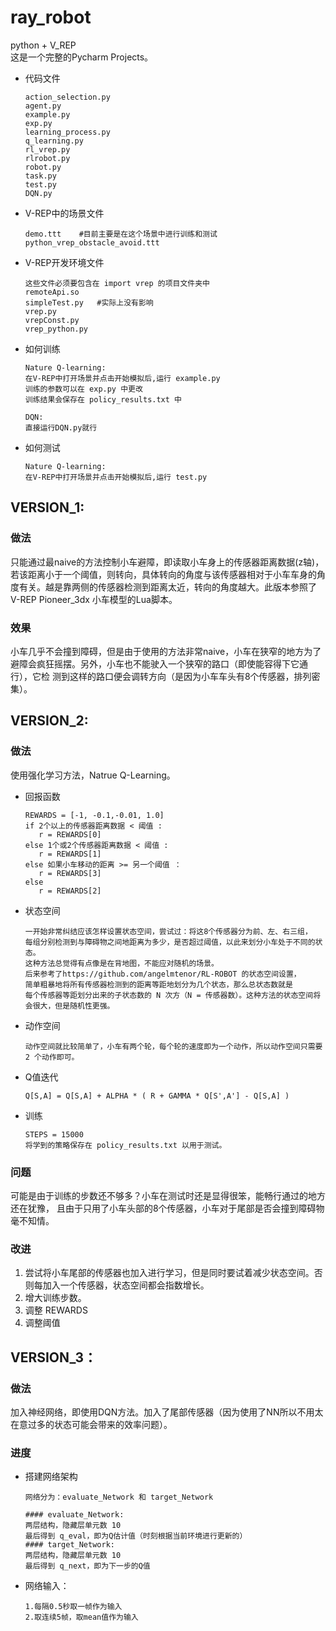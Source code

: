 # ray_robot
python + V_REP<br>
这是一个完整的Pycharm Projects。
* 代码文件
    ~~~
    action_selection.py
    agent.py
    example.py
    exp.py
    learning_process.py
    q_learning.py
    rl_vrep.py
    rlrobot.py
    robot.py
    task.py
    test.py
    DQN.py    
    ~~~
* V-REP中的场景文件
    ~~~  
    demo.ttt    #目前主要是在这个场景中进行训练和测试
    python_vrep_obstacle_avoid.ttt  
    ~~~
* V-REP开发环境文件
    ~~~
    这些文件必须要包含在 import vrep 的项目文件夹中
    remoteApi.so
    simpleTest.py   #实际上没有影响
    vrep.py
    vrepConst.py
    vrep_python.py
    ~~~
* 如何训练
    ~~~
    Nature Q-learning: 
    在V-REP中打开场景并点击开始模拟后,运行 example.py
    训练的参数可以在 exp.py 中更改
    训练结果会保存在 policy_results.txt 中
    
    DQN:
    直接运行DQN.py就行
    ~~~
* 如何测试
    ~~~
    Nature Q-learning:
    在V-REP中打开场景并点击开始模拟后,运行 test.py
    ~~~
## VERSION_1:
### 做法
只能通过最naive的方法控制小车避障，即读取小车身上的传感器距离数据(z轴)，若该距离小于一个阈值，则转向，具体转向的角度与该传感器相对于小车车身的角度有关。越是靠两侧的传感器检测到距离太近，转向的角度越大。此版本参照了V-REP Pioneer_3dx 小车模型的Lua脚本。
### 效果
小车几乎不会撞到障碍，但是由于使用的方法非常naive，小车在狭窄的地方为了避障会疯狂摇摆。另外，小车也不能驶入一个狭窄的路口（即使能容得下它通行），它检   测到这样的路口便会调转方向（是因为小车车头有8个传感器，排列密集）。
## VERSION_2:
### 做法
使用强化学习方法，Natrue Q-Learning。
* 回报函数
    ~~~
    REWARDS = [-1, -0.1,-0.01, 1.0]
    if 2个以上的传感器距离数据 < 阈值 :
       r = REWARDS[0]
    else 1个或2个传感器距离数据 < 阈值 :
       r = REWARDS[1]
    else 如果小车移动的距离 >= 另一个阈值 ：
       r = REWARDS[3]
    else 
       r = REWARDS[2]
    ~~~
* 状态空间
    ~~~
    一开始非常纠结应该怎样设置状态空间，尝试过：将这8个传感器分为前、左、右三组，
    每组分别检测到与障碍物之间地距离为多少，是否超过阈值，以此来划分小车处于不同的状态。
    这种方法总觉得有点像是在背地图，不能应对随机的场景。
    后来参考了https://github.com/angelmtenor/RL-ROBOT 的状态空间设置，
    简单粗暴地将所有传感器检测到的距离等距地划分为几个状态，那么总状态数就是
    每个传感器等距划分出来的子状态数的 N 次方（N = 传感器数）。这种方法的状态空间将会很大，但是随机性更强。
    ~~~
* 动作空间
    ~~~
   动作空间就比较简单了，小车有两个轮，每个轮的速度即为一个动作，所以动作空间只需要 2 个动作即可。
    ~~~
* Q值迭代
    ~~~
    Q[S,A] = Q[S,A] + ALPHA * ( R + GAMMA * Q[S',A'] - Q[S,A] )
    ~~~
* 训练
    ~~~
    STEPS = 15000
    将学到的策略保存在 policy_results.txt 以用于测试。
    ~~~
### 问题
可能是由于训练的步数还不够多？小车在测试时还是显得很笨，能畅行通过的地方还在犹豫，
且由于只用了小车头部的8个传感器，小车对于尾部是否会撞到障碍物毫不知情。
   
### 改进
1. 尝试将小车尾部的传感器也加入进行学习，但是同时要试着减少状态空间。否则每加入一个传感器，状态空间都会指数增长。
2. 增大训练步数。
3. 调整 REWARDS
4. 调整阈值
   
## VERSION_3：
### 做法
加入神经网络，即使用DQN方法。加入了尾部传感器（因为使用了NN所以不用太在意过多的状态可能会带来的效率问题）。
### 进度
* 搭建网络架构
    ~~~
    网络分为：evaluate_Network 和 target_Network
    
    #### evaluate_Network:
    两层结构，隐藏层单元数 10
    最后得到 q_eval，即为Q估计值（时刻根据当前环境进行更新的）
    #### target_Network:
    两层结构，隐藏层单元数 10 
    最后得到 q_next，即为下一步的Q值
    ~~~
 * 网络输入：
    ~~~
    1.每隔0.5秒取一帧作为输入
    2.取连续5帧，取mean值作为输入
    ~~~
